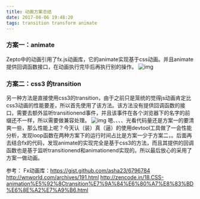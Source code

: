 ```yaml
---
title: 动画方案总结
date: 2017-08-06 19:48:20
tags: transition transform animate
---
```

### 方案一：animate
Zepto中的动画引用了fx.js动画库，它的animate实现基于css动画。并且animate提供回调函数接口，在动画执行完毕后再执行别的操作。
![img](images/myPic/animate.png)
<!--more-->
### 方案二：css3 的transition
另一种方法是直接使用css3的transition，由于之前只是笼统的觉得js动画肯定比css3动画的性能要差，所以首先使用了该方法。该方法没有提供回调函数的接口，需要去额外监听transitionend事件，并且该事件在各个浏览器下的名字的前缀还不一样，所以需要做兼容处理。
![img](images/myPic/transition.png)
嗯、、、、光看代码量还是方案一的要清爽一些，那么性能上呢？今天认（装）真（逼）的使用devtool工具做了一会性能分析，发现loop函数在两种方案下的运行时间占比是方案一少于方案二，。后面再去结合fx的代码，发现animate的实现完全是基于css3的方法，而且其提供的回调函数也是基于监听transitionend和animationend实现的。所以最后放心的采用了方案一做动画。

参考：
Fx动画库：https://gist.github.com/asha23/6796784
http://wnworld.com/archives/191.html
http://zencode.in/18.CSS-animation%E5%92%8Ctransition%E7%9A%84%E6%80%A7%E8%83%BD%E6%8E%A2%E7%A9%B6.html